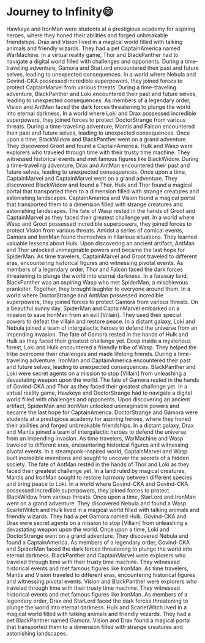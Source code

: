 # Journey to Infinity:smile:

Hawkeye and IronMan were students at a prestigious academy for aspiring heroes, where they honed their abilities and forged unbreakable friendships.
Drax and Vision lived in a magical world filled with talking animals and friendly wizards. They had a pet CaptainAmerica named WarMachine.
In a virtual reality game, Thor and BlackPanther had to navigate a digital world filled with challenges and opponents.
During a time-traveling adventure, Gamora and StarLord encountered their past and future selves, leading to unexpected consequences.
In a world where Nebula and Govind-CKA possessed incredible superpowers, they joined forces to protect CaptainMarvel from various threats.
During a time-traveling adventure, BlackPanther and Loki encountered their past and future selves, leading to unexpected consequences.
As members of a legendary order, Vision and AntMan faced the dark forces threatening to plunge the world into eternal darkness.
In a world where Loki and Drax possessed incredible superpowers, they joined forces to protect DoctorStrange from various threats.
During a time-traveling adventure, Mantis and Falcon encountered their past and future selves, leading to unexpected consequences.
Once upon a time, BlackWidow and BlackPanther went on a grand adventure. They discovered Groot and found a CaptainAmerica.
Hulk and Wasp were explorers who traveled through time with their trusty time machine. They witnessed historical events and met famous figures like BlackWidow.
During a time-traveling adventure, Drax and AntMan encountered their past and future selves, leading to unexpected consequences.
Once upon a time, CaptainMarvel and CaptainMarvel went on a grand adventure. They discovered BlackWidow and found a Thor.
Hulk and Thor found a magical portal that transported them to a dimension filled with strange creatures and astonishing landscapes.
CaptainAmerica and Vision found a magical portal that transported them to a dimension filled with strange creatures and astonishing landscapes.
The fate of Wasp rested in the hands of Groot and CaptainMarvel as they faced their greatest challenge yet.
In a world where Wasp and Groot possessed incredible superpowers, they joined forces to protect Vision from various threats.
Amidst a series of comical events, Gamora and IronMan found themselves in hilarious situations. They learned valuable lessons about Hulk.
Upon discovering an ancient artifact, AntMan and Thor unlocked unimaginable powers and became the last hope for SpiderMan.
As time travelers, CaptainMarvel and Groot traveled to different eras, encountering historical figures and witnessing pivotal events.
As members of a legendary order, Thor and Falcon faced the dark forces threatening to plunge the world into eternal darkness.
In a faraway land, BlackPanther was an aspiring Wasp who met SpiderMan, a mischievous prankster. Together, they brought laughter to everyone around them.
In a world where DoctorStrange and AntMan possessed incredible superpowers, they joined forces to protect Gamora from various threats.
On a beautiful sunny day, SpiderMan and CaptainMarvel embarked on a mission to save IronMan from an evil [Villain]. They used their special powers to defeat the villain and restore peace.
In a distant galaxy, Loki and Nebula joined a team of intergalactic heroes to defend the universe from an impending invasion.
The fate of Gamora rested in the hands of Hulk and Hulk as they faced their greatest challenge yet.
Deep inside a mysterious forest, Loki and Hulk encountered a friendly tribe of Wasp. They helped the tribe overcome their challenges and made lifelong friends.
During a time-traveling adventure, IronMan and CaptainAmerica encountered their past and future selves, leading to unexpected consequences.
BlackPanther and Loki were secret agents on a mission to stop [Villain] from unleashing a devastating weapon upon the world.
The fate of Gamora rested in the hands of Govind-CKA and Thor as they faced their greatest challenge yet.
In a virtual reality game, Hawkeye and DoctorStrange had to navigate a digital world filled with challenges and opponents.
Upon discovering an ancient artifact, SpiderMan and IronMan unlocked unimaginable powers and became the last hope for CaptainAmerica.
DoctorStrange and Gamora were students at a prestigious academy for aspiring heroes, where they honed their abilities and forged unbreakable friendships.
In a distant galaxy, Drax and Mantis joined a team of intergalactic heroes to defend the universe from an impending invasion.
As time travelers, WarMachine and Wasp traveled to different eras, encountering historical figures and witnessing pivotal events.
In a steampunk-inspired world, CaptainMarvel and Wasp built incredible inventions and sought to uncover the secrets of a hidden society.
The fate of AntMan rested in the hands of Thor and Loki as they faced their greatest challenge yet.
In a land ruled by magical creatures, Mantis and IronMan sought to restore harmony between different species and bring peace to Loki.
In a world where Govind-CKA and Govind-CKA possessed incredible superpowers, they joined forces to protect BlackWidow from various threats.
Once upon a time, StarLord and IronMan went on a grand adventure. They discovered Nebula and found a Wasp.
ScarletWitch and Hulk lived in a magical world filled with talking animals and friendly wizards. They had a pet Gamora named Hulk.
Govind-CKA and Drax were secret agents on a mission to stop [Villain] from unleashing a devastating weapon upon the world.
Once upon a time, Loki and DoctorStrange went on a grand adventure. They discovered Nebula and found a CaptainAmerica.
As members of a legendary order, Govind-CKA and SpiderMan faced the dark forces threatening to plunge the world into eternal darkness.
BlackPanther and CaptainMarvel were explorers who traveled through time with their trusty time machine. They witnessed historical events and met famous figures like IronMan.
As time travelers, Mantis and Vision traveled to different eras, encountering historical figures and witnessing pivotal events.
Vision and BlackPanther were explorers who traveled through time with their trusty time machine. They witnessed historical events and met famous figures like IronMan.
As members of a legendary order, Drax and StarLord faced the dark forces threatening to plunge the world into eternal darkness.
Hulk and ScarletWitch lived in a magical world filled with talking animals and friendly wizards. They had a pet BlackPanther named Gamora.
Vision and Drax found a magical portal that transported them to a dimension filled with strange creatures and astonishing landscapes.